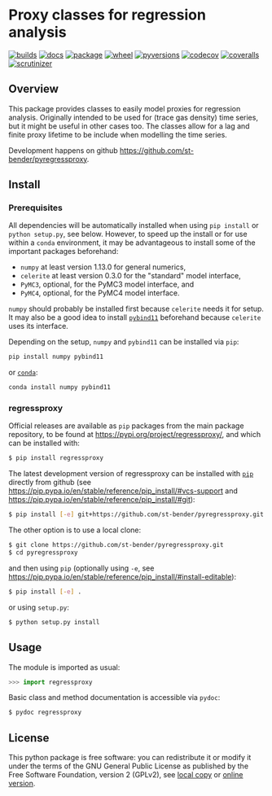 # Proxy classes for regression analysis

[![builds](https://github.com/st-bender/pyregressproxy/actions/workflows/ci_build_and_test.yml/badge.svg?branch=main)](https://github.com/st-bender/pyregressproxy/actions/workflows/ci_build_and_test.yml)
[![docs](https://rtfd.org/projects/pyregressproxy/badge/?version=latest)](https://pyregressproxy.rtfd.io/en/latest/?badge=latest)
[![package](https://img.shields.io/pypi/v/regressproxy.svg?style=flat)](https://pypi.org/project/regressproxy)
[![wheel](https://img.shields.io/pypi/wheel/regressproxy.svg?style=flat)](https://pypi.org/project/regressproxy)
[![pyversions](https://img.shields.io/pypi/pyversions/regressproxy.svg?style=flat)](https://pypi.org/project/regressproxy)
[![codecov](https://codecov.io/gh/st-bender/pyregressproxy/badge.svg)](https://codecov.io/gh/st-bender/pyregressproxy)
[![coveralls](https://coveralls.io/repos/github/st-bender/pyregressproxy/badge.svg)](https://coveralls.io/github/st-bender/pyregressproxy)
[![scrutinizer](https://scrutinizer-ci.com/g/st-bender/pyregressproxy/badges/quality-score.png?b=main)](https://scrutinizer-ci.com/g/st-bender/pyregressproxy/?branch=main)

## Overview

This package provides classes to easily model proxies for regression analysis.
Originally intended to be used for (trace gas density) time series,
but it might be useful in other cases too.
The classes allow for a lag and finite proxy lifetime to be include when
modelling the time series.

Development happens on github <https://github.com/st-bender/pyregressproxy>.

## Install

### Prerequisites

All dependencies will be automatically installed when using
`pip install` or `python setup.py`, see below.
However, to speed up the install or for use
within a `conda` environment, it may be advantageous to
install some of the important packages beforehand:

- `numpy` at least version 1.13.0 for general numerics,
- `celerite` at least version 0.3.0 for the "standard" model interface,
- `PyMC3`, optional, for the PyMC3 model interface, and
- `PyMC4`, optional, for the PyMC4 model interface.

`numpy` should probably be installed first because `celerite` needs it for setup.
It may also be a good idea to install
[`pybind11`](https://pybind11.readthedocs.io) beforehand
because `celerite` uses its interface.

Depending on the setup, `numpy` and `pybind11` can be installed via `pip`:
```sh
pip install numpy pybind11
```
or [`conda`](https://conda.io):
```sh
conda install numpy pybind11
```

### regressproxy

Official releases are available as `pip` packages from the main package repository,
to be found at <https://pypi.org/project/regressproxy/>, and which can be installed with:
```sh
$ pip install regressproxy
```
The latest development version of regressproxy can be installed with
[`pip`](https://pip.pypa.io) directly from github
(see <https://pip.pypa.io/en/stable/reference/pip_install/#vcs-support>
and <https://pip.pypa.io/en/stable/reference/pip_install/#git>):
```sh
$ pip install [-e] git+https://github.com/st-bender/pyregressproxy.git
```

The other option is to use a local clone:
```sh
$ git clone https://github.com/st-bender/pyregressproxy.git
$ cd pyregressproxy
```
and then using `pip` (optionally using `-e`, see
<https://pip.pypa.io/en/stable/reference/pip_install/#install-editable>):
```sh
$ pip install [-e] .
```

or using `setup.py`:
```sh
$ python setup.py install
```

## Usage

The module is imported as usual:
```python
>>> import regressproxy
```

Basic class and method documentation is accessible via `pydoc`:
```sh
$ pydoc regressproxy
```

## License

This python package is free software: you can redistribute it or modify
it under the terms of the GNU General Public License as published by
the Free Software Foundation, version 2 (GPLv2), see [local copy](./LICENSE)
or [online version](http://www.gnu.org/licenses/gpl-2.0.html).
